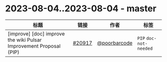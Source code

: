 # 2023-08-04..2023-08-04 - master
| 标题 | 链接 | 作者 | 标签 |
| - | :--: | :--: | - |
| [improve] [doc] improve the wiki Pulsar Improvement Proposal (PIP) | [#20917](https://github.com/apache/pulsar/pull/20917) | [@poorbarcode](https://github.com/poorbarcode) | `PIP` `doc-not-needed`  | 
